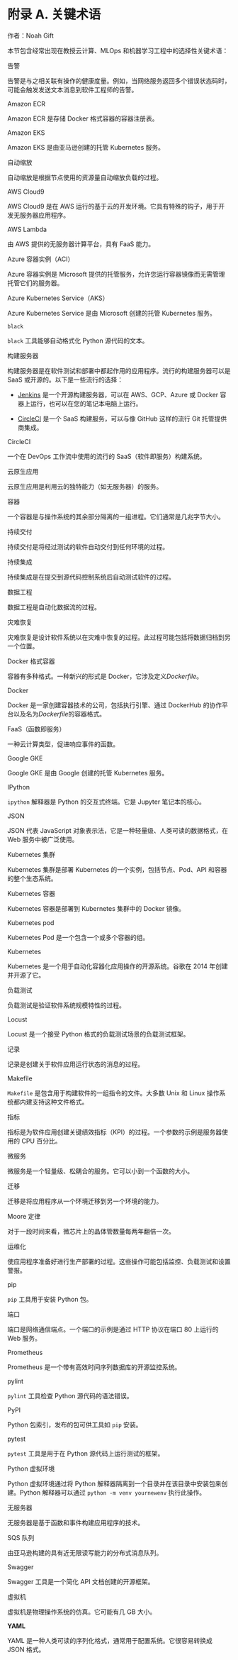 # 附录 A. 关键术语

作者：Noah Gift

本节包含经常出现在教授云计算、MLOps 和机器学习工程中的选择性关键术语：

告警

告警是与之相关联有操作的健康度量。例如，当网络服务返回多个错误状态码时，可能会触发发送文本消息到软件工程师的告警。

Amazon ECR

Amazon ECR 是存储 Docker 格式容器的容器注册表。

Amazon EKS

Amazon EKS 是由亚马逊创建的托管 Kubernetes 服务。

自动缩放

自动缩放是根据节点使用的资源量自动缩放负载的过程。

AWS Cloud9

AWS Cloud9 是在 AWS 运行的基于云的开发环境。它具有特殊的钩子，用于开发无服务器应用程序。

AWS Lambda

由 AWS 提供的无服务器计算平台，具有 FaaS 能力。

Azure 容器实例（ACI）

Azure 容器实例是 Microsoft 提供的托管服务，允许您运行容器镜像而无需管理托管它们的服务器。

Azure Kubernetes Service（AKS）

Azure Kubernetes Service 是由 Microsoft 创建的托管 Kubernetes 服务。

`black`

`black` 工具能够自动格式化 Python 源代码的文本。

构建服务器

构建服务器是在软件测试和部署中都起作用的应用程序。流行的构建服务器可以是 SaaS 或开源的。以下是一些流行的选择：

+   [Jenkins](https://jenkins.io) 是一个开源构建服务器，可以在 AWS、GCP、Azure 或 Docker 容器上运行，也可以在您的笔记本电脑上运行。

+   [CircleCI](https://circleci.com) 是一个 SaaS 构建服务，可以与像 GitHub 这样的流行 Git 托管提供商集成。

CircleCI

一个在 DevOps 工作流中使用的流行的 SaaS（软件即服务）构建系统。

云原生应用

云原生应用是利用云的独特能力（如无服务器）的服务。

容器

一个容器是与操作系统的其余部分隔离的一组进程。它们通常是几兆字节大小。

持续交付

持续交付是将经过测试的软件自动交付到任何环境的过程。

持续集成

持续集成是在提交到源代码控制系统后自动测试软件的过程。

数据工程

数据工程是自动化数据流的过程。

灾难恢复

灾难恢复是设计软件系统以在灾难中恢复的过程。此过程可能包括将数据归档到另一个位置。

Docker 格式容器

容器有多种格式。一种新兴的形式是 Docker，它涉及定义*Dockerfile*。

Docker

Docker 是一家创建容器技术的公司，包括执行引擎、通过 DockerHub 的协作平台以及名为*Dockerfile*的容器格式。

FaaS（函数即服务）

一种云计算类型，促进响应事件的函数。

Google GKE

Google GKE 是由 Google 创建的托管 Kubernetes 服务。

IPython

`ipython` 解释器是 Python 的交互式终端。它是 Jupyter 笔记本的核心。

JSON

JSON 代表 JavaScript 对象表示法，它是一种轻量级、人类可读的数据格式，在 Web 服务中被广泛使用。

Kubernetes 集群

Kubernetes 集群是部署 Kubernetes 的一个实例，包括节点、Pod、API 和容器的整个生态系统。

Kubernetes 容器

Kubernetes 容器是部署到 Kubernetes 集群中的 Docker 镜像。

Kubernetes pod

Kubernetes Pod 是一个包含一个或多个容器的组。

Kubernetes

Kubernetes 是一个用于自动化容器化应用操作的开源系统。谷歌在 2014 年创建并开源了它。

负载测试

负载测试是验证软件系统规模特性的过程。

Locust

Locust 是一个接受 Python 格式的负载测试场景的负载测试框架。

记录

记录是创建关于软件应用运行状态的消息的过程。

Makefile

`Makefile` 是包含用于构建软件的一组指令的文件。大多数 Unix 和 Linux 操作系统都内建支持这种文件格式。

指标

指标是为软件应用创建关键绩效指标（KPI）的过程。一个参数的示例是服务器使用的 CPU 百分比。

微服务

微服务是一个轻量级、松耦合的服务。它可以小到一个函数的大小。

迁移

迁移是将应用程序从一个环境迁移到另一个环境的能力。

Moore 定律

对于一段时间来看，微芯片上的晶体管数量每两年翻倍一次。

运维化

使应用程序准备好进行生产部署的过程。这些操作可能包括监控、负载测试和设置警报。

pip

`pip` 工具用于安装 Python 包。

端口

端口是网络通信端点。一个端口的示例是通过 HTTP 协议在端口 80 上运行的 Web 服务。

Prometheus

Prometheus 是一个带有高效时间序列数据库的开源监控系统。

pylint

`pylint` 工具检查 Python 源代码的语法错误。

PyPI

Python 包索引，发布的包可供工具如 `pip` 安装。

pytest

`pytest` 工具是用于在 Python 源代码上运行测试的框架。

Python 虚拟环境

Python 虚拟环境通过将 Python 解释器隔离到一个目录并在该目录中安装包来创建。Python 解释器可以通过 `python -m venv yournewenv` 执行此操作。

无服务器

无服务器是基于函数和事件构建应用程序的技术。

SQS 队列

由亚马逊构建的具有近无限读写能力的分布式消息队列。

Swagger

Swagger 工具是一个简化 API 文档创建的开源框架。

虚拟机

虚拟机是物理操作系统的仿真。它可能有几 GB 大小。

**YAML**

YAML 是一种人类可读的序列化格式，通常用于配置系统。它很容易转换成 JSON 格式。
